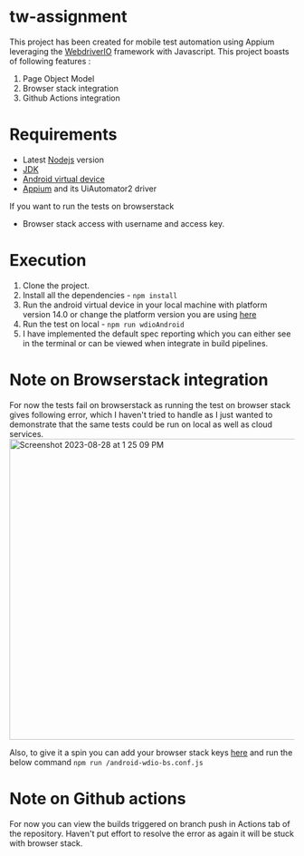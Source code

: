 # tw-assignment
This project has been created for mobile test automation using Appium leveraging the [WebdriverIO](https://webdriver.io/) framework with Javascript. This project boasts of following features :
1) Page Object Model
2) Browser stack integration
3) Github Actions integration

# Requirements
* Latest [Nodejs](https://nodejs.org/en) version
* [JDK](https://www.oracle.com/in/java/technologies/downloads/#jdk20-mac)
* [Android virtual device](https://developer.android.com/studio/run/managing-avds)
* [Appium](https://appium.io/docs/en/2.0/quickstart/uiauto2-driver/) and its UiAutomator2 driver

If you want to run the tests on browserstack
* Browser stack access with username and access key.

# Execution
1. Clone the project.
2. Install all the dependencies - 
   `npm install`
3. Run the android virtual device in your local machine with platform version 14.0 or change the platform version you are using [here](https://github.com/adilimroz/tw-assignment/blob/aa0ae3db31dd9195486c5fd11983cc6902d04c42/config/android-wdio.conf.js#L64)
4. Run the test on local - 
   `npm run wdioAndroid`
5. I have implemented the default spec reporting which you can either see in the terminal or can be viewed when integrate in build pipelines.

# Note on Browserstack integration
For now the tests fail on browserstack as running the test on browser stack gives following error, which I haven't tried to handle as I just wanted to demonstrate that the same tests could be run on local as well as cloud services.
<img width="531" alt="Screenshot 2023-08-28 at 1 25 09 PM" src="https://github.com/adilimroz/tw-assignment/assets/5220489/e3031e27-1d92-421d-a70f-060da1bc5be4">

Also, to give it a spin you can add your browser stack keys [here](https://github.com/adilimroz/tw-assignment/blob/fc2aad235d2771b31771d7255a4f31087d8b622e/config/android-wdio-bs.conf.js#L2) and run the below command
`npm run /android-wdio-bs.conf.js`

# Note on Github actions
For now you can view the builds triggered on branch push in Actions tab of the repository. Haven't put effort to resolve the error as again it will be stuck with browser stack.


